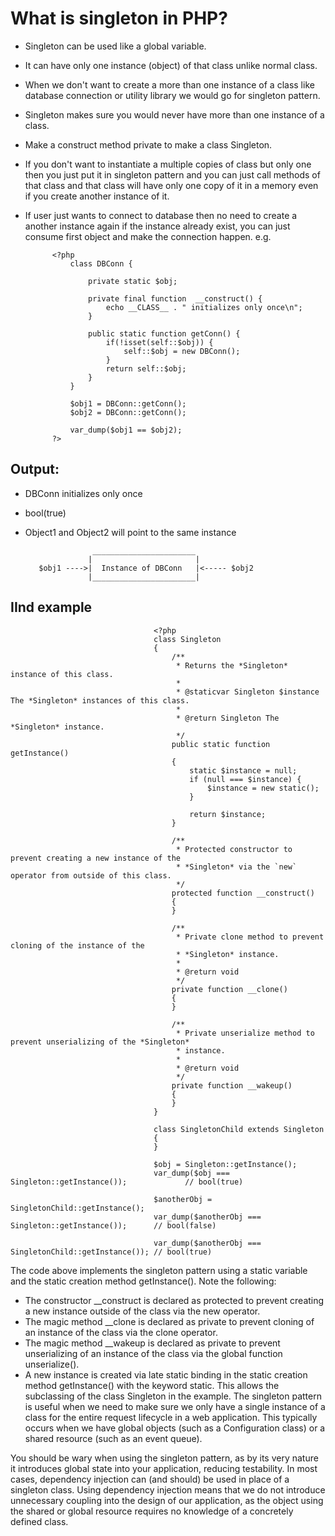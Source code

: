 # What is singleton in PHP?
- Singleton can be used like a global variable.
- It can have only one instance (object) of that class unlike normal class.
- When we don't want to create a more than one instance of a class like database connection or utility library we would go for singleton pattern.
- Singleton makes sure you would never have more than one instance of a class.
- Make a construct method private to make a class Singleton.
- If you don't want to instantiate a multiple copies of class but only one then you just put it in singleton pattern and you can just call methods of that class and that class will have only one copy of it in a memory even if you create another instance of it.
- If user just wants to connect to database then no need to create a another instance again if the instance already exist, you can just consume first object and make the connection happen.
e.g.

            
            <?php
                class DBConn {
            
                    private static $obj;
            
                    private final function  __construct() {
                        echo __CLASS__ . " initializes only once\n";
                    }
            
                    public static function getConn() {
                        if(!isset(self::$obj)) {
                            self::$obj = new DBConn();
                        }
                        return self::$obj;
                    }
                }
            
                $obj1 = DBConn::getConn();
                $obj2 = DBConn::getConn();
                
                var_dump($obj1 == $obj2);
            ?>

## Output:

- DBConn initializes only once
- bool(true)
- Object1 and Object2 will point to the same instance

                     _______________________
                    |                       |
         $obj1 ---->|  Instance of DBConn   |<----- $obj2
                    |_______________________| 


## IInd example
                                    
                                    <?php
                                    class Singleton
                                    {
                                        /**
                                         * Returns the *Singleton* instance of this class.
                                         *
                                         * @staticvar Singleton $instance The *Singleton* instances of this class.
                                         *
                                         * @return Singleton The *Singleton* instance.
                                         */
                                        public static function getInstance()
                                        {
                                            static $instance = null;
                                            if (null === $instance) {
                                                $instance = new static();
                                            }
                                    
                                            return $instance;
                                        }
                                    
                                        /**
                                         * Protected constructor to prevent creating a new instance of the
                                         * *Singleton* via the `new` operator from outside of this class.
                                         */
                                        protected function __construct()
                                        {
                                        }
                                    
                                        /**
                                         * Private clone method to prevent cloning of the instance of the
                                         * *Singleton* instance.
                                         *
                                         * @return void
                                         */
                                        private function __clone()
                                        {
                                        }
                                    
                                        /**
                                         * Private unserialize method to prevent unserializing of the *Singleton*
                                         * instance.
                                         *
                                         * @return void
                                         */
                                        private function __wakeup()
                                        {
                                        }
                                    }
                                    
                                    class SingletonChild extends Singleton
                                    {
                                    }
                                    
                                    $obj = Singleton::getInstance();
                                    var_dump($obj === Singleton::getInstance());             // bool(true)
                                    
                                    $anotherObj = SingletonChild::getInstance();
                                    var_dump($anotherObj === Singleton::getInstance());      // bool(false)
                                    
                                    var_dump($anotherObj === SingletonChild::getInstance()); // bool(true)




The code above implements the singleton pattern using a static variable and the static creation method getInstance(). Note the following:

- The constructor __construct is declared as protected to prevent creating a new instance outside of the class via the new operator.
- The magic method __clone is declared as private to prevent cloning of an instance of the class via the clone operator.
- The magic method __wakeup is declared as private to prevent unserializing of an instance of the class via the global function unserialize().
- A new instance is created via late static binding in the static creation method getInstance() with the keyword static. This allows the subclassing of the class Singleton in the example.
The singleton pattern is useful when we need to make sure we only have a single instance of a class for the entire request lifecycle in a web application. This typically occurs when we have global objects (such as a Configuration class) or a shared resource (such as an event queue).

You should be wary when using the singleton pattern, as by its very nature it introduces global state into your application, reducing testability. In most cases, dependency injection can (and should) be used in place of a singleton class. Using dependency injection means that we do not introduce unnecessary coupling into the design of our application, as the object using the shared or global resource requires no knowledge of a concretely defined class.
